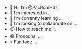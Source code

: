 - 👋 Hi, I’m @PacRomHdz
- 👀 I’m interested in ...
- 🌱 I’m currently learning ...
- 💞️ I’m looking to collaborate on ...
- 📫 How to reach me ...
- 😄 Pronouns: ...
- ⚡ Fun fact: ...

<!---
PacRomHdz/PacRomHdz is a ✨ special ✨ repository because its `README.md` (this file) appears on your GitHub profile.
You can click the Preview link to take a look at your changes.
--->
